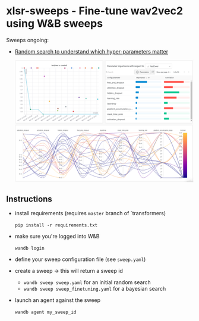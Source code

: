 # xlsr-sweeps - Fine-tune wav2vec2 using W&B sweeps

Sweeps ongoing:
* [Random search to understand which hyper-parameters matter](https://wandb.ai/wandb/xlsr/sweeps/p23j88jo?workspace=user-borisd13)

  ![sweep](img/sweep.png)

## Instructions

* install requirements (requires `master` branch of `transformers)

  `pip install -r requirements.txt`

* make sure you're logged into W&B

  `wandb login`

* define your sweep configuration file (see `sweep.yaml`)

* create a sweep -> this will return a sweep id

  * `wandb sweep sweep.yaml` for an initial random search
  * `wandb sweep sweep_finetuning.yaml` for a bayesian search

* launch an agent against the sweep

  `wandb agent my_sweep_id`
